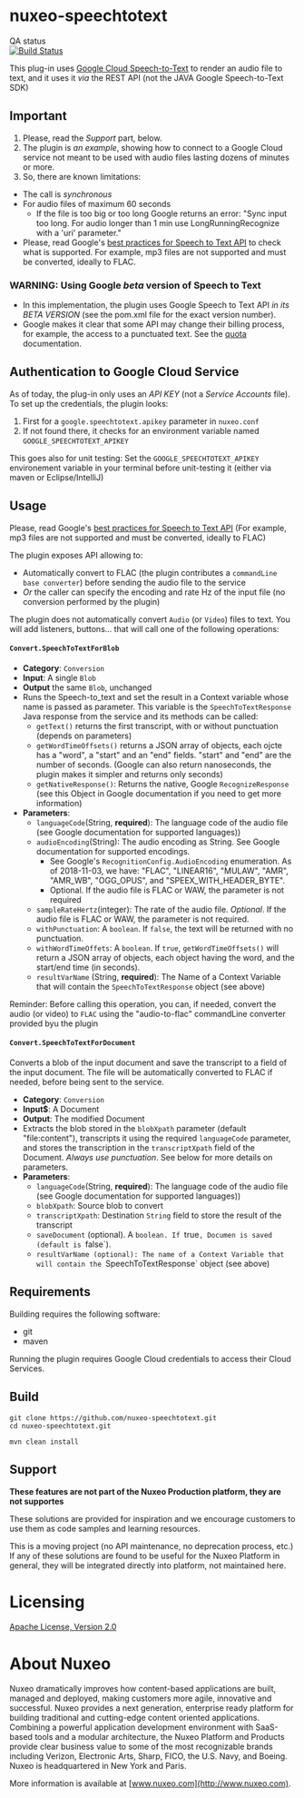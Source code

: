 # nuxeo-speechtotext

QA status<br/>
[![Build Status](https://qa.nuxeo.org/jenkins/buildStatus/icon?job=Sandbox/sandbox_nuxeo-speechtotext-master)](https://qa.nuxeo.org/jenkins/view/Sandbox/job/Sandbox/job/sandbox_nuxeo-speechtotext-master/)

This plug-in uses [Google Cloud Speech-to-Text](https://cloud.google.com/speech-to-text/) to render an audio file to text, and it uses it _via_ the REST API (not the JAVA Google Speech-to-Text SDK)


## Important
1. Please, read the *Support* part, below.
2. The plugin is _an example_, showing how to connect to a Google Cloud service not meant to be used with audio files lasting dozens of minutes or more.
3. So, there are known limitations:
  * The call is _synchronous_
  * For audio files of maximum 60 seconds
    * If the file is too big or too long Google returns an error: "Sync input too long. For audio longer than 1 min use LongRunningRecognize with a 'uri' parameter."
  * Please, read Google's [best practices for Speech to Text API](https://cloud.google.com/speech-to-text/docs/best-practices) to check what is supported. For example, mp3 files are not supported and must be converted, ideally to FLAC.

### WARNING: Using Google _beta_  version of Speech to Text
* In this implementation, the plugin uses Google Speech to Text API _in its BETA VERSION_ (see the pom.xml file for the exact version number).
* Google makes it clear that some API may change their billing process, for example, the access to a punctuated text. See the [quota](https://cloud.google.com/speech-to-text/quotas) documentation.

## Authentication to Google Cloud Service
As of today, the plug-in only uses an _API KEY_ (not a _Service Accounts_ file). To set up the credentials, the plugin looks:

1. First for a `google.speechtotext.apikey` parameter in `nuxeo.conf`
2. If not found there, it checks for an environment variable named `GOOGLE_SPEECHTOTEXT_APIKEY`

This goes also for unit testing: Set the `GOOGLE_SPEECHTOTEXT_APIKEY` environement variable in your terminal before unit-testing it (either via maven or Eclipse/IntelliJ)

## Usage

Please, read Google's [best practices for Speech to Text API](https://cloud.google.com/speech-to-text/docs/best-practices) (For example, mp3 files are not supported and must be converted, ideally to FLAC)

The plugin exposes API allowing to:

* Automatically convert to FLAC (the plugin contributes a `commandLine base converter`) before sending the audio file to the service
* _Or_ the caller can specify the encoding and rate Hz of the input file (no conversion performed by the plugin)

The plugin does not automatically convert `Audio` (or `Video`) files to text. You will add listeners, buttons... that will call one of the following operations:

#### `Convert.SpeechToTextForBlob`
* **Category**: `Conversion`
* **Input**: A single `Blob`
* **Output** the same `Blob`, unchanged
* Runs the Speech-to_text and set the result in a Context variable whose name is passed as parameter. This variable is the `SpeechToTextResponse` Java response from the service and its methods can be called:
  * `getText()` returns the first transcript, with or without punctuation (depends on parameters)
  * `getWordTimeOffsets()` returns a JSON array of objects, each ojcte has a "word", a "start" and an "end" fields. "start" and "end" are the number of seconds. (Google can also return nanoseconds, the plugin makes it simpler and returns only seconds)
  * `getNativeResponse()`: Returns the native, Google `RecognizeResponse` (see this Object in Google documentation if you need to get more information)
* **Parameters**:
  * `languageCode`(String, **required**): The language code of the audio file (see Google documentation for supported languages))
  * `audioEncoding`(String): The audio encoding as String. See Google documentation for supported encodings.
    * See Google's `RecognitionConfig.AudioEncoding` enumeration. As of 2018-11-03, we have: "FLAC", "LINEAR16", "MULAW", "AMR", "AMR_WB", "OGG_OPUS", and "SPEEX_WITH_HEADER_BYTE".
    * Optional. If the audio file is FLAC or WAW, the parameter is not required
  * `sampleRateHertz`(integer): The rate of the audio file. _Optional_. If the audio file is FLAC or WAW, the parameter is not required.
  *  `withPunctuation`: A `boolean`. If `false`, the text will be returned with no punctuation.
  *  `withWordTimeOffets`: A `boolean`. If `true`, `getWordTimeOffsets()` will return a JSON array of objects, each object having the word, and the start/end time (in seconds).
  *  `resultVarName` (String, **required**): The Name of a Context Variable that will contain the `SpeechToTextResponse` object (see above)
 
 Reminder: Before calling this operation, you can, if needed, convert the audio (or video) to `FLAC` using the "audio-to-flac" commandLine converter provided byu the plugin

#### `Convert.SpeechToTextForDocument`

Converts a blob of the input document and save the transcript to a field of the input document. The file will be automatically  converted to FLAC if needed, before being sent to the service.

* **Category**: `Conversion`
* **Input$**: A Document
* **Output**: The modified Document
* Extracts the blob stored in the `blobXpath` parameter (default "file:content"), transcripts it using the required `languageCode` parameter, and stores the transcription in the `transcriptXpath` field of the Document. _Always use punctuation_. See below for more details on parameters.
* **Parameters**:
  * `languageCode`(String, **required**): The language code of the audio file (see Google documentation for supported languages))
  *  `blobXpath`: Source blob to convert
  *  `transcriptXpath`:  Destination `String` field to store the result of the transcript
  *  `saveDocument` (optional). A `boolean. If `true`, Documen is saved (default is `false`).
  *  `resultVarName (optional): The name of a Context Variable that will contain the `SpeechToTextResponse` object (see above)

## Requirements

Building requires the following software:

* git
* maven

Running the plugin requires Google Cloud credentials to access their Cloud Services.


## Build

    git clone https://github.com/nuxeo-speechtotext.git
    cd nuxeo-speechtotext.git
    
    mvn clean install

## Support

**These features are not part of the Nuxeo Production platform, they are not supportes**

These solutions are provided for inspiration and we encourage customers to use them as code samples and learning resources.

This is a moving project (no API maintenance, no deprecation process, etc.) If any of these solutions are found to be useful for the Nuxeo Platform in general, they will be integrated directly into platform, not maintained here.


# Licensing

[Apache License, Version 2.0](http://www.apache.org/licenses/LICENSE-2.0)


# About Nuxeo

Nuxeo dramatically improves how content-based applications are built, managed and deployed, making customers more agile, innovative and successful. Nuxeo provides a next generation, enterprise ready platform for building traditional and cutting-edge content oriented applications. Combining a powerful application development environment with SaaS-based tools and a modular architecture, the Nuxeo Platform and Products provide clear business value to some of the most recognizable brands including Verizon, Electronic Arts, Sharp, FICO, the U.S. Navy, and Boeing. Nuxeo is headquartered in New York and Paris.

More information is available at [www.nuxeo.com](http://www.nuxeo.com).  
